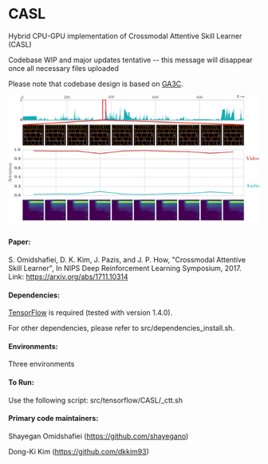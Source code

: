 # CASL

Hybrid CPU-GPU implementation of Crossmodal Attentive Skill Learner (CASL)

Codebase WIP and major updates tentative -- this message will disappear once all necessary files uploaded  

Please note that codebase design is based on [GA3C](https://github.com/NVlabs/GA3C/).

![CASL Amidar Gameplay](https://github.com/shayegano/CASL/raw/master/misc/casl_amidar_gameplay.gif)

#### Paper:
S. Omidshafiei, D. K. Kim, J. Pazis, and J. P. How, "Crossmodal Attentive Skill Learner", In NIPS Deep Reinforcement Learning Symposium, 2017.  
Link: https://arxiv.org/abs/1711.10314

#### Dependencies:
[TensorFlow](https://www.tensorflow.org/) is required (tested with version 1.4.0).  

For other dependencies, please refer to src/dependencies_install.sh.  

#### Environments:
Three environments 

#### To Run:
Use the following script: src/tensorflow/CASL/_ctt.sh

#### Primary code maintainers:
Shayegan Omidshafiei (https://github.com/shayegano)

Dong-Ki Kim (https://github.com/dkkim93)
